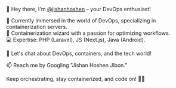 :wave: Hey there, I'm [@jishanhoshen](https://github.com/jishanhoshen) – your DevOps enthusiast!

:rocket: Currently immersed in the world of DevOps, specializing in containerization servers.</br>
:whale: Containerization wizard with a passion for optimizing workflows.</br>
:computer: Expertise: PHP (Laravel), JS (Next.js), Java (Android).

:speech_balloon: Let's chat about DevOps, containers, and the tech world!

:mailbox: Reach me by Googling "Jishan Hoshen Jibon."

Keep orchestrating, stay containerized, and code on! :ship::bulb:
